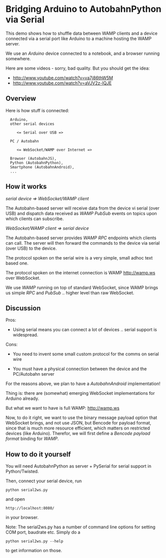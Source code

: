 Bridging Arduino to AutobahnPython via Serial
=============================================

This demo shows how to shuffle data between WAMP clients and a device connected
via a serial port like Arduino to a machine hosting the WAMP server.

We use an *Arduino* device connected to a notebook, and a browser
running somewhere.

Here are some videos - sorry, bad quality. But you should get the idea:

   * http://www.youtube.com/watch?v=va7j86thW5M
   * http://www.youtube.com/watch?v=aVJV2z-lQJE


Overview
--------

Here is how stuff is connected:


      Arduino,
      other serial devices

         <= Serial over USB =>

      PC / Autobahn

         <= WebSocket/WAMP over Internet =>

      Browser (AutobahnJS),
      Python (AutobahnPython),
      Smartphone (AutobahnAndroid),
      ...


How it works
------------

*serial device => WebSocket/WAMP client*

The Autobahn-based server will receive data from the device vi serial (over USB)
and dispatch data received as *WAMP PubSub* events on topics upon which clients
can subscribe.

*WebSocket/WAMP client => serial device*

The Autobahn-based server provides *WAMP RPC* endpoints which clients can call.
The server will then forward the commands to the device via serial (over USB)
to the device.


The protocol spoken on the serial wire is a very simple, small adhoc text based
one.

The protocol spoken on the internet connection is WAMP http://wamp.ws over
WebSocket.

We use *WAMP* running on top of standard WebSocket, since WAMP brings us
simple *RPC* and *PubSub* .. higher level than raw WebSocket.



Discussion
----------

Pros:

 * Using serial means you can connect a lot of devices .. serial support is widespread.

Cons:

 * You need to invent some small custom protocol for the comms on serial wire

 * You must have a physical connection between the device and the PC/Autobahn server


For the reasons above, we plan to have a *AutobahnAndroid* implementation!

Thing is: there are (somewhat) emerging WebSocket implementations for Arduino
already.

But what we want to have is full WAMP: http://wamp.ws

Now, to do it right, we want to use the binary message payload option that
WebSocket brings, and not use JSON, but Bencode for payload format, since that
is much more resource efficient, which matters on restricted devices (like
Arduino). Therefor, we will first define a *Bencode payload format* binding
for *WAMP*.



How to do it yourself
---------------------

You will need AutobahnPython as server + PySerial for serial support in
Python/Twisted.

Then, connect your serial device, run

    python serial2ws.py

and open

    http://localhost:8080/

in your browser.

Note: The serial2ws.py has a number of command line options for setting
COM port, baudrate etc. Simply do a

    python serial2ws.py --help

to get information on those.

